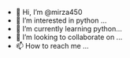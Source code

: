 - 👋 Hi, I’m @mirza450
- 👀 I’m interested in python ...
- 🌱 I’m currently learning python...
- 💞️ I’m looking to collaborate on ...
- 📫 How to reach me ...

<!---
mirza450/mirza450 is a ✨ special ✨ repository because its `README.md` (this file) appears on your GitHub profile.
You can click the Preview link to take a look at your changes.
--->
